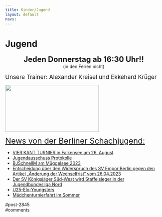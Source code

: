 ```yaml
---
title: Kinder/Jugend 
layout: default
navs:
---
```

<div class="post-2845 page type-page status-publish hentry" id="post-2845">
<h1 class="entry-title">Jugend</h1>
<div class="entry-content">
<p style="text-align: center;"><strong><span style="font-size: 18pt;">Jeden Donnerstag ab 16:30 Uhr!!</span><br/>
</strong>(in den Ferien nicht)</p>
<p><span style="font-size: 14pt;">Unsere Trainer: Alexander Kreisel und Ekkehard Krüger</span></p>
<p><a href="https://www.narva-schach.de/wordpress/wp-content/uploads/2018/03/0002farbe.jpg"><img alt="" class="size-medium wp-image-3899 aligncenter" decoding="async" height="150" sizes="(max-width: 300px) 100vw, 300px" src="https://www.narva-schach.de/wordpress/wp-content/uploads/2018/03/0002farbe-300x150.jpg" srcset="https://www.narva-schach.de/wordpress/wp-content/uploads/2018/03/0002farbe-300x150.jpg 300w, https://www.narva-schach.de/wordpress/wp-content/uploads/2018/03/0002farbe-768x384.jpg 768w, https://www.narva-schach.de/wordpress/wp-content/uploads/2018/03/0002farbe-1024x512.jpg 1024w, https://www.narva-schach.de/wordpress/wp-content/uploads/2018/03/0002farbe.jpg 1184w" width="300"/></a></p>
<p><span style="text-decoration-line: underline; font-size: 1.8em;">News von der Berliner Schachjugend:</span></p>
<ul><!--via SimplePie with RSSImport--><li><a href="https://www.schachjugend-in-berlin.de/vier-kant-turnier-in-falkensee-am-26-august/" title="VIER KANT TURNIER in Falkensee am 26. August">VIER KANT TURNIER in Falkensee am 26. August</a></li><li><a href="https://www.schachjugend-in-berlin.de/jugendausschuss-protokolle/" title="Jugendausschuss Protokolle">Jugendausschuss Protokolle</a></li><li><a href="https://www.schachjugend-in-berlin.de/bjschnellm-am-mueggelsee-2023/" title="BJSchnellM am Müggelsee 2023">BJSchnellM am Müggelsee 2023</a></li><li><a href="https://www.schachjugend-in-berlin.de/entscheidung-ueber-den-widerspruch-des-sv-empor-berlin-gegen-den-artikel-aenderung-der-wechselfrist-vom-26-04-2023/" title="Entscheidung über den Widerspruch des SV Empor Berlin gegen den Artikel „Änderung der Wechselfrist“ vom 26.04.2023">Entscheidung über den Widerspruch des SV Empor Berlin gegen den Artikel „Änderung der Wechselfrist“ vom 26.04.2023</a></li><li><a href="https://www.schachjugend-in-berlin.de/der-sv-koenigsjaeger-sued-west-wird-staffelsieger-in-der-jugendbundesliga-nord/" title="Der SV Königsjäger Süd-West wird Staffelsieger in der Jugendbundesliga Nord">Der SV Königsjäger Süd-West wird Staffelsieger in der Jugendbundesliga Nord</a></li><li><a href="https://www.schachjugend-in-berlin.de/u25-elo-youngsters/" title="U25-Elo-Youngsters">U25-Elo-Youngsters</a></li><li><a href="https://www.schachjugend-in-berlin.de/maedchenturnierfahrt-im-sommer/" title="Mädchenturnierfahrt im Sommer">Mädchenturnierfahrt im Sommer</a></li></ul>
</div><!-- .entry-content -->
</div> #post-2845 
<div id="comments">
</div> #comments 
